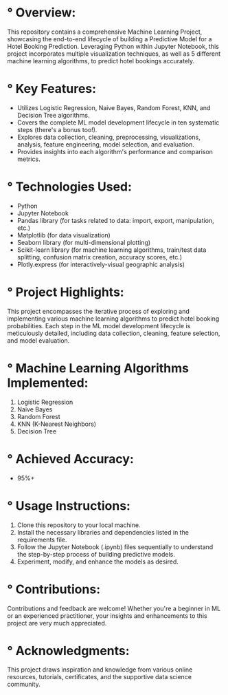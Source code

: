 # ° Overview:

This repository contains a comprehensive Machine Learning Project, showcasing the end-to-end lifecycle of building a Predictive Model for a Hotel Booking Prediction. 
Leveraging Python within Jupyter Notebook, this project incorporates multiple visualization techniques, as well as 5 different machine learning algorithms, to predict hotel bookings accurately.


# ° Key Features:

- Utilizes Logistic Regression, Naive Bayes, Random Forest, KNN, and Decision Tree algorithms.
- Covers the complete ML model development lifecycle in ten systematic steps (there's a bonus too!).
- Explores data collection, cleaning, preprocessing, visualizations, analysis, feature engineering, model selection, and evaluation.
- Provides insights into each algorithm's performance and comparison metrics.
  

# ° Technologies Used:

- Python
- Jupyter Notebook
- Pandas library (for tasks related to data: import, export, manipulation, etc.)
- Matplotlib (for data visualization)
- Seaborn library (for multi-dimensional plotting)
- Scikit-learn library (for machine learning algorithms, train/test data splitting, confusion matrix creation, accuracy scores, etc.)
- Plotly.express (for interactively-visual geographic analysis)


# ° Project Highlights: 

This project encompasses the iterative process of exploring and implementing various machine learning algorithms to predict hotel booking probabilities. Each step in the ML model development lifecycle is meticulously detailed, including data collection, cleaning, feature selection, and model evaluation.


# ° Machine Learning Algorithms Implemented:

1. Logistic Regression
2. Naive Bayes
3. Random Forest
4. KNN (K-Nearest Neighbors)
5. Decision Tree


# ° Achieved Accuracy:

- 95%+


# ° Usage Instructions:

1. Clone this repository to your local machine.
2. Install the necessary libraries and dependencies listed in the requirements file.
3. Follow the Jupyter Notebook (.ipynb) files sequentially to understand the step-by-step process of building predictive models.
4. Experiment, modify, and enhance the models as desired.


# ° Contributions:

Contributions and feedback are welcome! Whether you're a beginner in ML or an experienced practitioner, your insights and enhancements to this project are very much appreciated.


# ° Acknowledgments:

This project draws inspiration and knowledge from various online resources, tutorials, certificates, and the supportive data science community.

